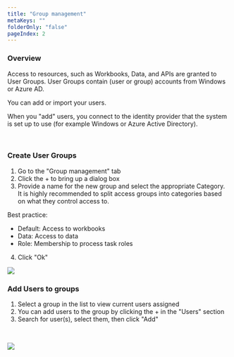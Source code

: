 ```yaml
---
title: "Group management"
metaKeys: ""
folderOnly: "false"
pageIndex: 2
---
```

### Overview
Access to resources, such as Workbooks, Data, and APIs are granted to User Groups. User Groups contain (user or group) accounts from Windows or Azure AD.

You can add or import your users.

When you "add" users, you connect to the identity provider that the system is set up to use (for example Windows or Azure Active Directory).

<br/>

### Create User Groups

1. Go to the "Group management" tab
2. Click the + to bring up a dialog box
3. Provide a name for the new group and select the appropriate Category. It is highly recommended to split access groups into categories based on what they control access to.

  Best practice:

  - Default: Access to workbooks
  - Data: Access to data
  - Role: Membership to process task roles

4. Click "Ok"

![](https://profitbasedocs.blob.core.windows.net/plannerimages/add_group.png)

### Add Users to groups

1. Select a group in the list to view current users assigned
2. You can add users to the group by clicking the + in the "Users" section
3. Search for user(s), select them, then click "Add"
<br/>

![](https://profitbasedocs.blob.core.windows.net/plannerimages/add_user_to_group.png)
